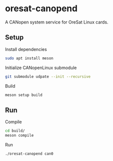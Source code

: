 # oresat-canopend

A CANopen system service for OreSat Linux cards.

## Setup

Install dependencies

```bash
sudo apt install meson
```

Initialize CANopenLinux submodule

```bash
git submodule udpate --init --recursive
```

Build

```bash
meson setup build
```

## Run

Compile

```bash
cd build/
meson compile
```

Run

```bash
./oresat-canopend can0
```
